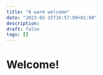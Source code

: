 ```yaml
---
title: "A warm welcome"
date: "2023-02-15T16:57:08+01:00"
description:
draft: false
tags: []
---
```


# Welcome!

